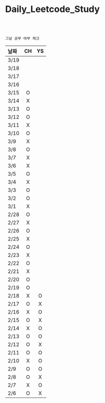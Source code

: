 # Daily_Leetcode_Study

<br />
<br />

`그날 공부 여부 체크`

| 날짜   | CH | YS |
|:-----|:--:|:--:|
| 3/19 |   |    |
| 3/18 |   |    |
| 3/17 |   |    |
| 3/16 |   |    |
| 3/15 | O  |    |
| 3/14 | X  |    |
| 3/13 | O  |    |
| 3/12 | O  |    |
| 3/11 | X  |    |
| 3/10 | O  |    |
| 3/9  | X  |    |
| 3/8  | O  |    |
| 3/7  | X  |    |
| 3/6  | X  |    |
| 3/5  | O  |    |
| 3/4  | X  |    |
| 3/3  | O  |    |
| 3/2  | O  |    |
| 3/1  | X  |    |
| 2/28 | O  |    |
| 2/27 | X  |    |
| 2/26 | O  |    |
| 2/25 | X  |    |
| 2/24 | O  |    |
| 2/23 | X  |    |
| 2/22 | O  |    |
| 2/21 | X  |    |
| 2/20 | O  |    |
| 2/19 | O  |    |
| 2/18 | X  | O  |
| 2/17 | O  | X  |
| 2/16 | X  | O  |
| 2/15 | O  | X  |
| 2/14 | X  | O  |
| 2/13 | O  | O  |
| 2/12 | O  | X  |
| 2/11 | O  | O  |
| 2/10 | X  | O  |
| 2/9  | O  | O  |
| 2/8  | O  | X  |
| 2/7  | X  | O  |
| 2/6  | O  | X  |
